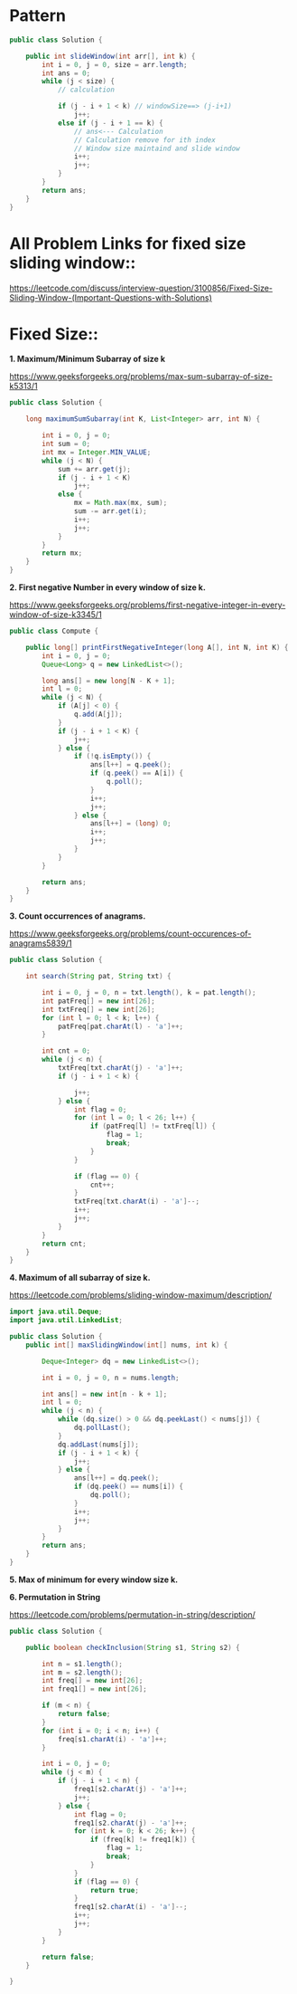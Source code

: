 # Pattern

```java
public class Solution {

	public int slideWindow(int arr[], int k) {
		int i = 0, j = 0, size = arr.length;
		int ans = 0;
		while (j < size) {
			// calculation

			if (j - i + 1 < k) // windowSize==> (j-i+1)
				j++;
			else if (j - i + 1 == k) {
				// ans<--- Calculation
				// Calculation remove for ith index
				// Window size maintaind and slide window
				i++;
				j++;
			}
		}
		return ans;
	}
}
```


# All Problem Links for fixed size sliding window::


https://leetcode.com/discuss/interview-question/3100856/Fixed-Size-Sliding-Window-(Important-Questions-with-Solutions)


# Fixed Size::

**1. Maximum/Minimum Subarray of size k**

https://www.geeksforgeeks.org/problems/max-sum-subarray-of-size-k5313/1

```java
public class Solution {

	long maximumSumSubarray(int K, List<Integer> arr, int N) {

		int i = 0, j = 0;
		int sum = 0;
		int mx = Integer.MIN_VALUE;
		while (j < N) {
			sum += arr.get(j);
			if (j - i + 1 < K)
				j++;
			else {
				mx = Math.max(mx, sum);
				sum -= arr.get(i);
				i++;
				j++;
			}
		}
		return mx;
	}
}
```

**2. First negative Number in every window of size k.**

https://www.geeksforgeeks.org/problems/first-negative-integer-in-every-window-of-size-k3345/1

```java
public class Compute {

	public long[] printFirstNegativeInteger(long A[], int N, int K) {
		int i = 0, j = 0;
		Queue<Long> q = new LinkedList<>();

		long ans[] = new long[N - K + 1];
		int l = 0;
		while (j < N) {
			if (A[j] < 0) {
				q.add(A[j]);
			}
			if (j - i + 1 < K) {
				j++;
			} else {
				if (!q.isEmpty()) {
					ans[l++] = q.peek();
					if (q.peek() == A[i]) {
						q.poll();
					}
					i++;
					j++;
				} else {
					ans[l++] = (long) 0;
					i++;
					j++;
				}
			}
		}

		return ans;
	}
}
```

**3. Count occurrences of anagrams.**

https://www.geeksforgeeks.org/problems/count-occurences-of-anagrams5839/1

```java
public class Solution {

	int search(String pat, String txt) {

		int i = 0, j = 0, n = txt.length(), k = pat.length();
		int patFreq[] = new int[26];
		int txtFreq[] = new int[26];
		for (int l = 0; l < k; l++) {
			patFreq[pat.charAt(l) - 'a']++;
		}

		int cnt = 0;
		while (j < n) {
			txtFreq[txt.charAt(j) - 'a']++;
			if (j - i + 1 < k) {

				j++;
			} else {
				int flag = 0;
				for (int l = 0; l < 26; l++) {
					if (patFreq[l] != txtFreq[l]) {
						flag = 1;
						break;
					}
				}

				if (flag == 0) {
					cnt++;
				}
				txtFreq[txt.charAt(i) - 'a']--;
				i++;
				j++;
			}
		}
		return cnt;
	}
}
```

**4. Maximum of all subarray of size k.**

https://leetcode.com/problems/sliding-window-maximum/description/


```java
import java.util.Deque;
import java.util.LinkedList;

public class Solution {
	public int[] maxSlidingWindow(int[] nums, int k) {

		Deque<Integer> dq = new LinkedList<>();

		int i = 0, j = 0, n = nums.length;

		int ans[] = new int[n - k + 1];
		int l = 0;
		while (j < n) {
			while (dq.size() > 0 && dq.peekLast() < nums[j]) {
				dq.pollLast();
			}
			dq.addLast(nums[j]);
			if (j - i + 1 < k) {
				j++;
			} else {
				ans[l++] = dq.peek();
				if (dq.peek() == nums[i]) {
					dq.poll();
				}
				i++;
				j++;
			}
		}
		return ans;
	}
}
```


**5. Max of minimum for every window size k.**

**6. Permutation in String**

https://leetcode.com/problems/permutation-in-string/description/


```java
public class Solution {

	public boolean checkInclusion(String s1, String s2) {

		int n = s1.length();
		int m = s2.length();
		int freq[] = new int[26];
		int freq1[] = new int[26];

		if (m < n) {
			return false;
		}
		for (int i = 0; i < n; i++) {
			freq[s1.charAt(i) - 'a']++;
		}

		int i = 0, j = 0;
		while (j < m) {
			if (j - i + 1 < n) {
				freq1[s2.charAt(j) - 'a']++;
				j++;
			} else {
				int flag = 0;
				freq1[s2.charAt(j) - 'a']++;
				for (int k = 0; k < 26; k++) {
					if (freq[k] != freq1[k]) {
						flag = 1;
						break;
					}
				}
				if (flag == 0) {
					return true;
				}
				freq1[s2.charAt(i) - 'a']--;
				i++;
				j++;
			}
		}

		return false;
	}

}
```